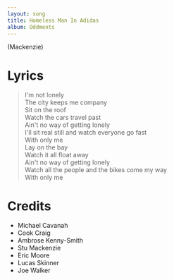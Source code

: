 ```yaml
---
layout: song
title: Homeless Man In Adidas
album: Oddments
---
```


(Mackenzie)

# Lyrics

> I'm not lonely  
> The city keeps me company  
> Sit on the roof  
> Watch the cars travel past  
> Ain't no way of getting lonely  
> I'll sit real still and watch everyone go fast  
> With only me  
> Lay on the bay  
> Watch it all float away  
> Ain't no way of getting lonely  
> Watch all the people and the bikes come my way  
> With only me  

# Credits

* Michael Cavanah
* Cook Craig
* Ambrose Kenny-Smith
* Stu Mackenzie
* Eric Moore
* Lucas Skinner
* Joe Walker
